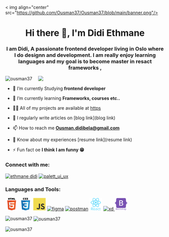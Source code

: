 < img align="center" src="https://github.com/Ousman37/Ousman37/blob/main/banner.png"/>


<h1 align="center">Hi there  👋,  I'm Didi Ethmane</h1>
<h3 align="center">I am Didi,  A passionate frontend developer living in Oslo  where I do  designn and development.  I am really enjoy learning languages and my  goal is to become master in resact  frameworks , </h3>


<img align="right" width="400" src="https://external-content.duckduckgo.com/iu/?u=https%3A%2F%2Fi.pinimg.com%2Foriginals%2F54%2Fe3%2F7d%2F54e37d8074ebcde1d96c77d7b2a7f310.gif&f=1&nofb=1&ipt=55747f7ebe06f0f1f9a61d4b4132218953a0746e10c97ec84cc6c5b8f1aa6ac9&ipo=images">


<p align="left"> <img src="https://komarev.com/ghpvc/?username=ousman37&label=Profile%20views&color=0e75b6&style=flat" alt="ousman37" /> </p>

- 🔭 I’m currently Studying **frontend developer**

- 🌱 I’m currently learning **Frameworks, courses etc..**

- 👨‍💻 All of my projects are available at [https](https)

- 📝 I regularly write articles on [blog link](blog link)

- 📫 How to reach me **Ousman.didibela@gmail.com**

- 📄 Know about my experiences [resume link](resume link)

- ⚡ Fun fact oe **I think I am funny 😁**

<h3 align="left">Connect with me:</h3>
<p align="left">
<a href="https://linkedin.com/in/ethmane didi" target="blank"><img align="center" src="https://raw.githubusercontent.com/rahuldkjain/github-profile-readme-generator/master/src/images/icons/Social/linked-in-alt.svg" alt="ethmane didi" height="30" width="40" /></a>
<a href="https://instagram.com/palett_ui_ux" target="blank"><img align="center" src="https://raw.githubusercontent.com/rahuldkjain/github-profile-readme-generator/master/src/images/icons/Social/instagram.svg" alt="palett_ui_ux" height="30" width="40" /></a>
</p>

<h3 align="left">Languages and Tools:</h3>
<p align="left"> 
<img src="https://raw.githubusercontent.com/devicons/devicon/master/icons/html5/html5-original-wordmark.svg" alt="html5" width="40" height="40"/>
<img src="https://raw.githubusercontent.com/devicons/devicon/master/icons/css3/css3-original-wordmark.svg" alt="css3" width="40" height="40"/></a>
 <img src="https://raw.githubusercontent.com/devicons/devicon/master/icons/javascript/javascript-original.svg" alt="javascript" width="40" height="40"/></a>  
 <a href="https://www.figma.com/" target="_blank" rel="noreferrer">
 <img src="https://www.vectorlogo.zone/logos/figma/figma-icon.svg" alt="figma" width="40" height="40"/></a>  
 <a href="https://www.w3schools.com/css/" target="_blank" rel="noreferrer">  
 <a href="https://www.w3.org/html/" target="_blank" rel="noreferrer"></a>
 <a href="https://developer.mozilla.org/en-US/docs/Web/JavaScript" target="_blank" rel="noreferrer">
 <a href="https://postman.com" target="_blank" rel="noreferrer">
 <img src="https://www.vectorlogo.zone/logos/getpostman/getpostman-icon.svg" alt="postman" width="40" height="40"/></a> 
 <a href="https://reactjs.org/" target="_blank" rel="noreferrer">
 <img src="https://raw.githubusercontent.com/devicons/devicon/master/icons/react/react-original-wordmark.svg" alt="react" width="40" height="40"/></a>  
 <a href="https://getbootstrap.com" target="_blank" rel="noreferrer"> 
 <a href="https://www.adobe.com/products/xd.html" target="_blank" rel="noreferrer"> 
 <img src="https://cdn.worldvectorlogo.com/logos/adobe-xd.svg" alt="xd" width="40" height="40"/> </a>
 <img src="https://raw.githubusercontent.com/devicons/devicon/master/icons/bootstrap/bootstrap-plain-wordmark.svg" alt="bootstrap" width="40" height="40"/></a></p>

<p><img align="left" src="https://github-readme-stats.vercel.app/api/top-langs?username=ousman37&show_icons=true&locale=en&layout=compact" alt="ousman37" /></p>

<p>&nbsp;<img align="center" src="https://github-readme-stats.vercel.app/api?username=ousman37&show_icons=true&locale=en" alt="ousman37" /></p>

<p><img align="center" src="https://github-readme-streak-stats.herokuapp.com/?user=ousman37&" alt="ousman37" /></p>

